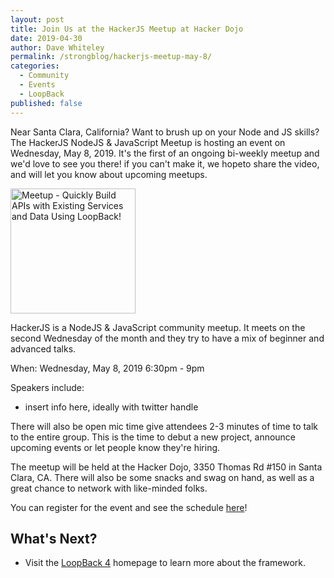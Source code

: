 ```yaml
---
layout: post
title: Join Us at the HackerJS Meetup at Hacker Dojo
date: 2019-04-30
author: Dave Whiteley
permalink: /strongblog/hackerjs-meetup-may-8/
categories:
  - Community
  - Events
  - LoopBack
published: false
---
```


Near Santa Clara, California? Want to brush up on your Node and JS skills? The HackerJS NodeJS & JavaScript Meetup is hosting an event on Wednesday, May 8, 2019. It's the first of an ongoing bi-weekly meetup and we'd love to see you there! if you can't make it, we hopeto share the video, and will let you know about upcoming meetups.

<!--more-->
<img src="https://strongloop.com/blog-assets/2019/04/Meetup-may-8-hackerdojo.png" alt="Meetup - Quickly Build APIs with Existing Services and Data Using LoopBack!" style="width: 200px"/>

HackerJS is a NodeJS & JavaScript community meetup. It meets on the second Wednesday of the month and they try to have a mix of beginner and advanced talks.

When: Wednesday, May 8, 2019 6:30pm - 9pm

Speakers include:

- insert info here, ideally with twitter handle

There will also be open mic time give attendees 2-3 minutes of time to talk to the entire group. This is the time to debut a new project, announce upcoming events or let people know they're hiring.

The meetup will be held at the Hacker Dojo, 3350 Thomas Rd #150 in Santa Clara, CA. There will also be some snacks and swag on hand, as well as a great chance to network with like-minded folks. 

You can register for the event and see the schedule [here](https://www.meetup.com/HackerJS/events/260257127/?rv=ea2_v2)!

## What's Next?

- Visit the [LoopBack 4](http://v4.loopback.io/) homepage to learn more about the framework. 
